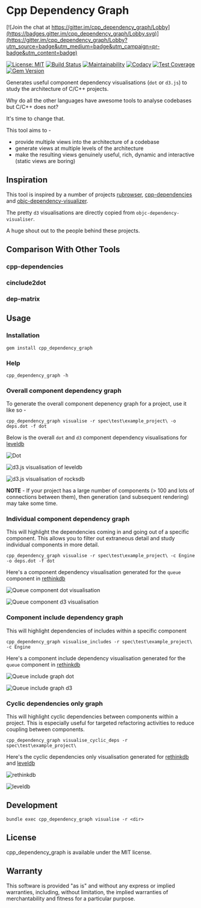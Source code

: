 # Cpp Dependency Graph

[![Join the chat at https://gitter.im/cpp_dependency_graph/Lobby](https://badges.gitter.im/cpp_dependency_graph/Lobby.svg)](https://gitter.im/cpp_dependency_graph/Lobby?utm_source=badge&utm_medium=badge&utm_campaign=pr-badge&utm_content=badge)

[![License: MIT](https://img.shields.io/badge/License-MIT-yellow.svg)](https://opensource.org/licenses/MIT)
[![Build Status](https://travis-ci.org/shreyasbharath/cpp_dependency_graph.svg?branch=master)](https://travis-ci.org/shreyasbharath/cpp_dependency_graph)
[![Maintainability](https://api.codeclimate.com/v1/badges/2a07b587ca6fc8b1b3db/maintainability)](https://codeclimate.com/github/shreyasbharath/cpp_dependency_graph/maintainability)
[![Codacy](https://api.codacy.com/project/badge/Grade/9439dbb7fde44b5380401acba5325e62)](https://www.codacy.com/app/shreyasbharath/cpp_dependency_graph?utm_source=github.com&amp;utm_medium=referral&amp;utm_content=shreyasbharath/cpp_dependency_graph&amp;utm_campaign=Badge_Grade)
[![Test Coverage](https://api.codeclimate.com/v1/badges/2a07b587ca6fc8b1b3db/test_coverage)](https://codeclimate.com/github/shreyasbharath/cpp_dependency_graph/test_coverage)
[![Gem Version](https://badge.fury.io/rb/cpp_dependency_graph.svg)](https://badge.fury.io/rb/cpp_dependency_graph)

Generates useful component dependency visualisations (`dot` or `d3.js`) to study the architecture of C/C++ projects.

Why do all the other languages have awesome tools to analyse codebases but C/C++ does not?

It's time to change that.

This tool aims to -

- provide multiple views into the architecture of a codebase
- generate views at multiple levels of the architecture
- make the resulting views genuinely useful, rich, dynamic and interactive (static views are boring)

## Inspiration

This tool is inspired by a number of projects [rubrowser](http://www.emadelsaid.com/rubrowser/), [cpp-dependencies](https://github.com/tomtom-international/cpp-dependencies) and [objc-dependency-visualizer](https://github.com/PaulTaykalo/objc-dependency-visualizer).

The pretty `d3` visualisations are directly copied from `objc-dependency-visualiser`.

A huge shout out to the people behind these projects.

## Comparison With Other Tools

### cpp-dependencies

### cinclude2dot

### dep-matrix



## Usage

### Installation

`gem install cpp_dependency_graph`

### Help

`cpp_dependency_graph -h`

### Overall component dependency graph

To generate the overall component depenency graph for a project, use it like so -

`cpp_dependency_graph visualise -r spec\test\example_project\ -o deps.dot -f dot`

Below is the overall `dot` and `d3` component dependency visualisations for [leveldb](https://github.com/google/leveldb)

![Dot](examples/leveldb_overall.svg)

![d3.js visualisation of leveldb](examples/leveldb_overall_d3.svg)

![d3.js visualisation of rocksdb](examples/rocksdb_overall_d3.svg)

**NOTE** - If your project has a large number of components (> 100 and lots of connections between them), then generation (and subsequent rendering) may take some time.

### Individual component dependency graph

This will highlight the dependencies coming in and going out of a specific component. This allows you to filter out extraneous detail and study individual components in more detail.

`cpp_dependency_graph visualise -r spec\test\example_project\ -c Engine -o deps.dot -f dot`

Here's a component dependency visualisation generated for the `queue` component in [rethinkdb](https://github.com/rethinkdb/rethinkdb)

![Queue component dot visualisation](examples/rethinkdb_queue_component.svg)

![Queue component d3 visualisation](examples/rethinkdb_queue_component_d3.svg)

### Component include dependency graph

This will highlight dependencies of includes within a specific component

`cpp_dependency_graph visualise_includes -r spec\test\example_project\ -c Engine`

Here's a component include dependency visualisation generated for the `queue` component in [rethinkdb](https://github.com/rethinkdb/rethinkdb)

![Queue include graph dot](examples/rethinkdb_queue_include.svg)

![Queue include graph d3](examples/rethinkdb_queue_include_d3.svg)

### Cyclic dependencies only graph

This will highlight cyclic dependencies between components within a project. This is especially useful for targeted refactoring activities to reduce coupling between components.

`cpp_dependency_graph visualise_cyclic_deps -r spec\test\example_project\`

Here's the cyclic dependencies only visualisation generated for [rethinkdb](https://github.com/rethinkdb/rethinkdb) and [leveldb](https://github.com/google/leveldb)

![rethinkdb](examples/rethinkdb_cyclic_deps.svg)

![leveldb](examples/leveldb_cyclic_deps.svg)

## Development

`bundle exec cpp_dependency_graph visualise -r <dir>`

## License

cpp_dependency_graph is available under the MIT license.

## Warranty

This software is provided "as is" and without any express or implied
warranties, including, without limitation, the implied warranties of
merchantability and fitness for a particular purpose.
